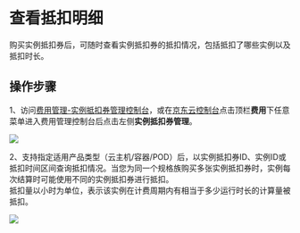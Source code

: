 # 查看抵扣明细

购买实例抵扣券后，可随时查看实例抵扣券的抵扣情况，包括抵扣了哪些实例以及抵扣时长。

##  操作步骤

1、访问[费用管理-实例抵扣券管理控制台](https://ri.jdcloud.com/instances/list)，或在[京东云控制台](https://console.jdcloud.com/overview)点击顶栏**费用**下任意菜单进入费用管理控制台后点击左侧**实例抵扣券管理**。<br>

![](https://img1.jcloudcs.com/cn/image/vm/iv-usage1.png)

2、支持指定适用产品类型（云主机/容器/POD）后，以实例抵扣券ID、实例ID或抵扣时间区间查询抵扣情况。当您为同一个规格族购买多张实例抵扣券时，实例每次结算时可能使用不同的实例抵扣券进行抵扣。<br>
抵扣量以小时为单位，表示该实例在计费周期内有相当于多少运行时长的计算量被抵扣。

![](https://img1.jcloudcs.com/cn/image/vm/iv-usage2.png)

